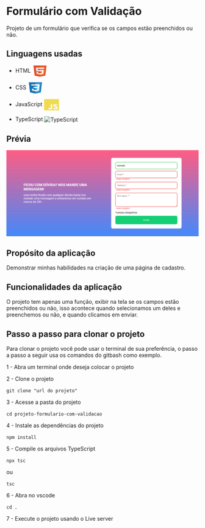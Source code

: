 # Formulário com Validação

Projeto de um formulário que verifica se os campos estão preenchidos ou não.

## Linguagens usadas

- HTML <img align="center" alt="HTML" height="30" width="40" src="https://raw.githubusercontent.com/devicons/devicon/master/icons/html5/html5-original.svg">

- CSS <img align="center" alt="CSS" height="30" width="40" src="https://raw.githubusercontent.com/devicons/devicon/master/icons/css3/css3-original.svg">

- JavaScript <img align="center" alt="JavaScript" height="30" width="40" src="https://raw.githubusercontent.com/devicons/devicon/master/icons/javascript/javascript-plain.svg">

- TypeScript <img align="center" alt="TypeScript" height="30" width="40" src="https://cdn.worldvectorlogo.com/logos/typescript.svg">

## Prévia

<img src="./src/images/previa.png">

## Propósito da aplicação

Demonstrar minhas habilidades na criação de uma página de cadastro.

## Funcionalidades da aplicação

O projeto tem apenas uma função, exibir na tela se os campos estão preenchidos ou não, isso acontece quando selecionamos um deles e preenchemos ou não, e quando clicamos em enviar.

## Passo a passo para clonar o projeto

Para clonar o projeto você pode usar o terminal de sua preferência, o passo a passo a seguir usa os comandos do gitbash como exemplo.

1 - Abra um terminal onde deseja colocar o projeto

2 - Clone o projeto
```
git clone "url do projeto"
```
3 - Acesse a pasta do projeto
```
cd projeto-formulario-com-validacao
```
4 - Instale as dependências do projeto
```
npm install
```
5 - Compile os arquivos TypeScript
```
npx tsc
``` 
ou
```
tsc
```
6 - Abra no vscode
```
cd .
```
7 - Execute o projeto usando o Live server